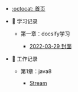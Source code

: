 - [:octocat: 首页](/README)
- :memo: 学习记录
   - 第一章：docsify学习
   
       - [2022-03-29 封面](/md/learn-that/封面.md)
       
- :memo: 工作记录
   - 第1章：java8
   
       - [Stream](/md/work/java8的stream.md)
       
   
   
  